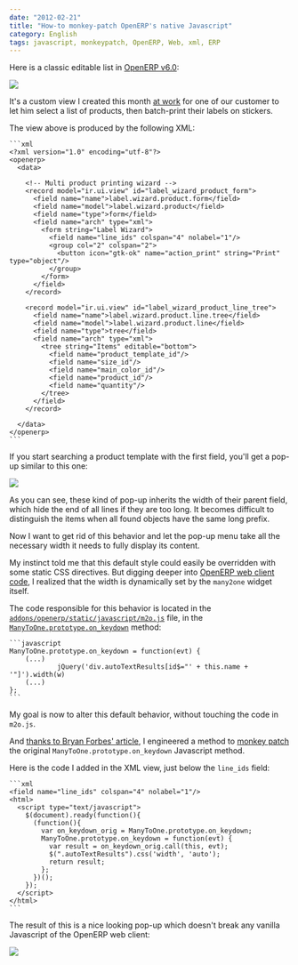 ```yaml
---
date: "2012-02-21"
title: "How-to monkey-patch OpenERP's native Javascript"
category: English
tags: javascript, monkeypatch, OpenERP, Web, xml, ERP
---
```


Here is a classic editable list in [OpenERP v6.0](https://www.openerp.com/node/607/2011/01):

![]({attach}editable-list.png)

It's a custom view I created this month [at work](https://www.smile.fr/Solutions/ERP) for one of our customer to let him select a list of products, then batch-print their labels on stickers.

The view above is produced by the following XML:

    ```xml
    <?xml version="1.0" encoding="utf-8"?>
    <openerp>
      <data>

        <!-- Multi product printing wizard -->
        <record model="ir.ui.view" id="label_wizard_product_form">
          <field name="name">label.wizard.product.form</field>
          <field name="model">label.wizard.product</field>
          <field name="type">form</field>
          <field name="arch" type="xml">
            <form string="Label Wizard">
              <field name="line_ids" colspan="4" nolabel="1"/>
              <group col="2" colspan="2">
                <button icon="gtk-ok" name="action_print" string="Print" type="object"/>
              </group>
            </form>
          </field>
        </record>

        <record model="ir.ui.view" id="label_wizard_product_line_tree">
          <field name="name">label.wizard.product.line.tree</field>
          <field name="model">label.wizard.product.line</field>
          <field name="type">tree</field>
          <field name="arch" type="xml">
            <tree string="Items" editable="bottom">
              <field name="product_template_id"/>
              <field name="size_id"/>
              <field name="main_color_id"/>
              <field name="product_id"/>
              <field name="quantity"/>
            </tree>
          </field>
        </record>

      </data>
    </openerp>
    ```

If you start searching a product template with the first field, you'll get a pop-up similar to this one:

![]({attach}fixed-width-popup-list.png)

As you can see, these kind of pop-up inherits the width of their parent field, which hide the end of all lines if they are too long. It becomes difficult to distinguish the items when all found objects have the same long prefix.

Now I want to get rid of this behavior and let the pop-up menu take all the necessary width it needs to fully display its content.

My instinct told me that this default style could easily be overridden with some static CSS directives. But digging deeper into [OpenERP web client code](https://bazaar.launchpad.net/~openerp/openobject-client-web/6.0/files), I realized that the width is dynamically set by the `many2one` widget itself.

The code responsible for this behavior is located in the [`addons/openerp/static/javascript/m2o.js`](https://bazaar.launchpad.net/~openerp/openobject-client-web/6.0/view/head:/addons/openerp/static/javascript/m2o.js) file, in the [`ManyToOne.prototype.on_keydown`](https://bazaar.launchpad.net/~openerp/openobject-client-web/6.0/view/head:/addons/openerp/static/javascript/m2o.js#L267) method:

    ```javascript
    ManyToOne.prototype.on_keydown = function(evt) {
        (...)
                jQuery('div.autoTextResults[id$="' + this.name + '"]').width(w)
        (...)
    };
    ```

My goal is now to alter this default behavior, without touching the code in `m2o.js`.

And [thanks to Bryan Forbes' article](https://www.reigndropsfall.net/2010/06/15/monkey-patching/), I engineered a method to [monkey patch](https://wikipedia.org/wiki/Monkey_patch) the original `ManyToOne.prototype.on_keydown` Javascript method.

Here is the code I added in the XML view, just below the `line_ids` field:

    ```xml
    <field name="line_ids" colspan="4" nolabel="1"/>
    <html>
      <script type="text/javascript">
        $(document).ready(function(){
          (function(){
            var on_keydown_orig = ManyToOne.prototype.on_keydown;
            ManyToOne.prototype.on_keydown = function(evt) {
              var result = on_keydown_orig.call(this, evt);
              $(".autoTextResults").css('width', 'auto');
              return result;
            };
          })();
        });
      </script>
    </html>
    ```

The result of this is a nice looking pop-up which doesn't break any vanilla Javascript of the OpenERP web client:

![]({attach}variable-width-popup-list.png)

